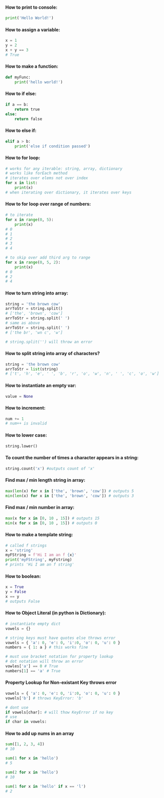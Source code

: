 #### How to print to console:
```python
print('Hello World!')
```

#### How to assign a variable:
```python
x = 1
y = 2
x + y == 3
# True
```

#### How to make a function:
```python
def myFunc:
    print('hello world!')
```

#### How to if else:
```python
if a == b:
    return true
else:
    return false
```

#### How to else if:
```python
elif a > b:
    print('else if condition passed')
```

#### How to for loop:
```python
# works for any iterable: string, array, dictionary
# works like forEach method
# iterates over elems not over index
for x in list:
    print(x)
# when iterating over dictionary, it iterates over keys
```
#### How to for loop over range of numbers:
```python
# to iterate
for x in range(0, 5):
    print(x)
# 0
# 1
# 2
# 3
# 4

# to skip over add third arg to range
for x in range(0, 5, 2):
    print(x)
# 0
# 2
# 4
```

#### How to turn string into array:
```python
string = 'the brown cow'
arrToStr = string.split()
# ['the', 'brown', 'cow']
arrToStr = string.split(' ')
# same as above
arrToStr = string.split(' ')
# ['the br', 'wn c', 'w']

# string.split('') will throw an error
```

#### How to split string into array of characters?
```python
string = 'the brown cow'
arrToStr = list(string)
# ['t', 'h', 'e', ' ', 'b', 'r', 'o', 'w', 'n', ' ', 'c', 'o', 'w']
```

#### How to instantiate an empty var:
```python
value = None
```

#### How to increment:
```python
num += 1
# num++ is invalid
```

#### How to lower case:
```python
string.lower()
```

#### To count the number of times a character appears in a string:
```python
string.count('x') #outputs count of 'x'
```

#### Find max / min length string in array:
```python
max(len(x) for x in ['the', 'brown', 'cow']) # outputs 5
min(len(x) for x in ['the', 'brown', 'cow']) # outputs 3

```
#### Find max / min number in array:
```python
max(x for x in [0, 10 , 15]) # outputs 15
min(x for x in [0, 10 , 15]) # outputs 0

```

#### How to make a template string:
```python
# called f strings
x = 'string'
myFString = f'Hi I am an f {x}'
print('myFString', myFstring)
# prints 'Hi I am an f string'
```

#### How to boolean:
```python
x = True
y = False
x == y
# outputs False
```
#### How to Object Literal (in python is Dictionary):
```python
# instantiate empty dict
vowels = {}

# string keys must have quotes else throws error
vowels = { 'a': 0, 'e': 0, 'i':0, 'o': 0, 'u': 0 }
numbers = { 1: a } # this works fine

# must use bracket notation for property lookup
# dot notation will throw an error
vowles['a'] == 0 # True
numbers[1] == 'a' # True
```

#### Property Lookup for Non-existant Key throws error
```python
vowels = { 'a': 0, 'e': 0, 'i':0, 'o': 0, 'u': 0 }
vowels['b'] # throws KeyError: 'b'

# dont use
if vowels[char]: # will thow KeyError if no key
# use
if char in vowels:
```

#### How to add up nums in an array
```python
sum([1, 2, 3, 4])
# 10

sum(1 for x in 'hello')
# 5

sum(2 for x in 'hello')
# 10

sum(1 for x in 'hello' if x == 'l')
# 2
```
